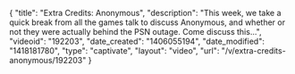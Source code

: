 {
    "title": "Extra Credits: Anonymous",
    "description": "This week, we take a quick break from all the games talk to discuss Anonymous, and whether or not they were actually behind the PSN outage. Come discuss this...",
    "videoid": "192203",
    "date_created": "1406055194",
    "date_modified": "1418181780",
    "type": "captivate",
    "layout": "video",
    "url": "\/v\/extra-credits-anonymous\/192203"
}